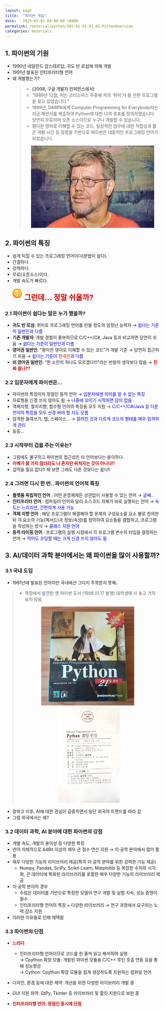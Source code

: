 ```yaml
---
layout: page
title:  "파이썬 개요"
date:   2025-03-01 09:00:00 +0900
permalink: /material/python/S01-01-01-01_01-PythonOverview
categories: materials
---
```


## 1. 파이썬의 기원

- 1990년 네덜란드 암스테르담, 귀도 반 로섬에 의해 개발
- 1991년 발표된 인터프리터형 언어
- 왜 개발했는가?
    > - **(2008, 구글 개발자 컨퍼런스에서)**
    > - “1989년 12월, 저는 크리스마스 주중에 저의 ‘취미’가 될 만한 프로그램을 찾고 있었습니다.”
    > - 1999년, DARPA에게 Computer Programming for Everybody라는 자금 제안서를 제출하여 Python에 대한 나의 목표를 정의하였습니다. 당연히 무료이며 오픈 소스이므로 누구나 개발할 수 있습니다.
    > - 평이한 영어로 이해할 수 있는 코드, 일상적인 업무에 대한 적합성과 짧은 개발 시간 등 장점을 기반으로 파이썬은 대중적인 프로그래밍 언어가 되었습니다.
    > <p align="center"><img src="/materials/images/python/S01-01-01-01_01-001.jpg" width="400"></p>


## 2. 파이썬의 특징

- 쉽게 익힐 수 있는 프로그래밍 언어이다(문법이 쉽다).
- 간결하다.
- 강력하다.
- 무료(오픈소스)이다.
- 개발 속도가 빠르다.
<br><br>
<img src="/materials/images/Common_001.png" width="30">&nbsp;&nbsp;<span style="color: #C00; font-size:24px; vertical-align: middle;">**그런데... 정말 쉬울까?**</span>


### 2.1 파이썬이 쉽다는 말은 누가 했을까?

- **귀도 반 로섬**: 취미로 프로그래밍 언어를 만들 정도의 엄청난 능력자 → <span style="color: #00D">쉽다는 기준이 일반인과 다름</span>
- **기존 개발자**: 개발 경험이 풍부하므로 C/C++/C#, Java 등과 비교하면 당연히 쉬움 → <span style="color: #00D">쉽다는 기준이 일반인과 다름</span>
- **영어권 일반인**: "평이한 영어로 이해할 수 있는 코드”가 개발 기준 → 당연히 접근하기 쉬움 → <span style="color: #00D">쉽다는 기준이 <span style="color: #C00">한국인</span>과 다름</span>
- **비 영어권 일반인**: “뭔 소린지 하나도 모르겠다!!!”라는 반응이 생각보다 많음 → <span style="color: #C00">**진짜 쉽나??**</span>


### 2.2 입문자에게 파이썬은...

- 파이썬의 특징이자 장점인 동적 언어 → <span style="color: #00D">입문자에겐 의미를 알 수 없는 특징</span>
- 자료형을 신경 쓰지 않아도 됨 → <span style="color: #00D">나중에 꼬이기 시작하면 답이 없음</span>
- 객체지향, 절차지향, 함수형 언어의 특징을 모두 지원 → <span style="color: #00D">C/C++/C#/Java 등 다른 언어의 특징을 모두 신경 써야 할 지도 모름</span>
- 엄격한 들여쓰기, 탭, 스페이스… → <span style="color: #00D">알려진 것과 다르게 코드의 형태를 매우 엄격하게 관리</span>
- 등등…


### 2.3 시작부터 겁을 주는 이유는?

- 그럼에도 불구하고 파이썬의 접근성은 타 언어보다는 용이하다.
- <span style="color: #C00">**이해가 잘 가지 않더라도 나 혼자만 뒤처지는 것이 아니다!!**</span>
- 겁먹을 필요 없다!! 해 보면 그래도 다른 것보다는 쉽다!!


### 2.4 그러면 다시 한 번.. 파이썬의 언어적 특징

- **플랫폼 독립적인 언어** : 어떤 운영체제든 상관없이 사용할 수 있는 언어 → <span style="color: #00D">글쎄..</span>
- **인터프리터 언어** : 컴파일러 언어와 달리 소스코드 자체가 바로 실행되는 언어 → <span style="color: #00D">속도는 느리지만, 간편하게 사용 가능</span>
- **객체 지향 언어** : 해당 프로그램이 해결해야 할 문제의 구성요소를 요소 별로 정의한 뒤 각 요소의 기능(메서드)과 정보(속성)를 정의하여 요소들을 결합하고, 프로그램을 작성하는 방식 → <span style="color: #00D">클래스 지원 언어</span>
- **동적 타이핑 언어** : 프로그램의 실행 시점에서 각 프로그램 변수의 타입을 결정하는 언어 → <span style="color: #00D">적어도 코딩할 때는 크게 신경 쓰지 않아도 됨</span>


## 3. AI/데이터 과학 분야에서는 왜 파이썬을 많이 사용할까?

### 3.1 국내 도입
- 1991년에 발표된 언어지만 국내에선 그다지 주목받지 못해..
> - 책장에서 발견한 옛 파이썬 도서 (1998.01.17 발행) 대학생때 사 놓고 거의 보지 않음
> <p align="center"><img src="/materials/images/python/S01-01-01-01_01-002.jpg" width="302" height="320">&nbsp;&nbsp;<img src="/materials/images/python/S01-01-01-01_01-003.png" width="200" height="312"></p>

- 알파고 이후, AI에 대한 관심이 급증하면서 일단 외국의 트렌드를 따라 감
- 그럼 외국에서는 왜?

### 3.2 데이터 과학, AI 분야에 대한 파이썬의 강점

- 개발 속도, 개발의 용이성 등 다양한 특징
- 언어 자체적으로 64Bit 이상의 매우 큰 정수 연산 지원 → 이·공학 분야에서 많이 활용
- 매우 다양한 기능의 라이브러리 제공(특히 이·공학 분야를 위한 강력한 기능 제공)
    - Numpy, Pandas, SciPy, Scikit-Learn, Matplotlib 등 복잡한 수치와 시각화, 큰 데이터에 특화된 라이브러리를 포함한 매우 다양한 기능의 라이브러리 제공
- 이·공학 분야의 경우
    - 수많은 데이터를 기반으로 특정한 모델의 연구 개발 및 실험 지속, 성능 증명이 필수
    - 인터프리터형 언어의 특징 + 다양한 라이브러리 → 연구 과정에서 요구되는 노력 감소 지원
- 이러한 이유들로 인해 채택됨

### 3.3 파이썬의 단점

- <span style="color: #C00">**느리다**</span>
    - 인터프리터형 언어이므로 코드를 한 줄씩 읽고 해석하여 실행<br>
        → Cpython 확장 모듈: 개발된 파이썬 모듈을 C/C++ 루틴 호출 연동 등을 통해 성능향상<br>
        → Cython: Cpython 확장 모듈을 쉽게 생성하도록 지원하는 컴파일 언어
- 디자인, 환경 등에 대한 제약: 개선을 위한 다양한 라이브러리 개발 중
- GUI 지원 취약: QtPy, Tkinter 등 라이브러리 및 툴킷 지원으로 보완 중

- <span style="color: #C00">**인터프리터형 언어: 장점인 동시에 단점**</span>